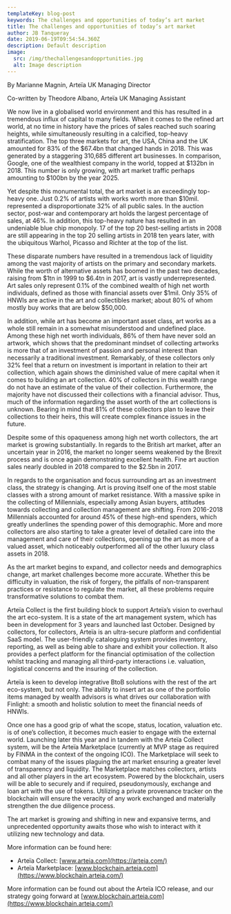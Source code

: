 ```yaml
---
templateKey: blog-post
keywords: The challenges and opportunities of today’s art market
title: The challenges and opportunities of today’s art market
author: JB Tanqueray
date: 2019-06-19T09:54:54.360Z
description: Default description
image:
  src: /img/thechallengesandopprtunities.jpg
  alt: Image description
---
```

By Marianne Magnin, Arteïa UK Managing Director

Co-written by Theodore Albano, Arteïa UK Managing Assistant

We now live in a globalised world environment and this has resulted in a tremendous influx of capital to many fields. When it comes to the refined art world, at no time in history have the prices of sales reached such soaring heights, while simultaneously resulting in a calcified, top-heavy stratification. The top three markets for art, the USA, China and the UK amounted for 83% of the $67.4bn that changed hands in 2018. This was generated by a staggering 310,685 different art businesses. In comparison, Google, one of the wealthiest company in the world, topped at $132bn in 2018. This number is only growing, with art market traffic perhaps amounting to $100bn by the year 2025.

Yet despite this monumental total, the art market is an exceedingly top-heavy one. Just 0.2% of artists with works worth more than $10mil. represented a disproportionate 32% of all public sales. In the auction sector, post-war and contemporary art holds the largest percentage of sales, at 46%. In addition, this top-heavy nature has resulted in an undeniable blue chip monopoly. 17 of the top 20 best-selling artists in 2008 are still appearing in the top 20 selling artists in 2018 ten years later, with the ubiquitous Warhol, Picasso and Richter at the top of the list.

These disparate numbers have resulted in a tremendous lack of liquidity among the vast majority of artists on the primary and secondary markets. While the worth of alternative assets has boomed in the past two decades, raising from $1tn in 1999 to $6.4tn in 2017, art is vastly underrepresented. Art sales only represent 0.1% of the combined wealth of high net worth individuals, defined as those with financial assets over $1mil. Only 35% of HNWIs are active in the art and collectibles market; about 80% of whom mostly buy works that are below $50,000.

In addition, while art has become an important asset class, art works as a whole still remain in a somewhat misunderstood and undefined place. Among these high net worth individuals, 86% of them have never sold an artwork, which shows that the predominant mindset of collecting artworks is more that of an investment of passion and personal interest than necessarily a traditional investment. Remarkably, of these collectors only 32% feel that a return on investment is important in relation to their art collection, which again shows the diminished value of mere capital when it comes to building an art collection. 40% of collectors in this wealth range do not have an estimate of the value of their collection. Furthermore, the majority have not discussed their collections with a financial advisor. Thus, much of the information regarding the asset worth of the art collections is unknown. Bearing in mind that 81% of these collectors plan to leave their collections to their heirs, this will create complex finance issues in the future.

Despite some of this opaqueness among high net worth collectors, the art market is growing substantially. In regards to the British art market, after an uncertain year in 2016, the market no longer seems weakened by the Brexit process and is once again demonstrating excellent health. Fine art auction sales nearly doubled in 2018 compared to the $2.5bn in 2017.

In regards to the organisation and focus surrounding art as an investment class, the strategy is changing. Art is proving itself one of the most stable classes with a strong amount of market resistance. With a massive spike in the collecting of Millennials, especially among Asian buyers, attitudes towards collecting and collection management are shifting. From 2016-2018 Millennials accounted for around 45% of these high-end spenders, which greatly underlines the spending power of this demographic. More and more collectors are also starting to take a greater level of detailed care into the management and care of their collections, opening up the art as more of a valued asset, which noticeably outperformed all of the other luxury class assets in 2018.

As the art market begins to expand, and collector needs and demographics change, art market challenges become more accurate. Whether this be difficulty in valuation, the risk of forgery, the pitfalls of non-transparent practices or resistance to regulate the market, all these problems require transformative solutions to combat them.

Arteïa Collect is the first building block to support Arteïa’s vision to overhaul the art eco-system. It is a state of the art management system, which has been in development for 3 years and launched last October. Designed by collectors, for collectors, Arteïa is an ultra-secure platform and confidential SaaS model. The user-friendly cataloguing system provides inventory, reporting, as well as being able to share and exhibit your collection. It also provides a perfect platform for the financial optimisation of the collection whilst tracking and managing all third-party interactions i.e. valuation, logistical concerns and the insuring of the collection.

Arteïa is keen to develop integrative BtoB solutions with the rest of the art eco-system, but not only. The ability to insert art as one of the portfolio items managed by wealth advisors is what drives our collaboration with Finlight: a smooth and holistic solution to meet the financial needs of HNWIs.

Once one has a good grip of what the scope, status, location, valuation etc. is of one’s collection, it becomes much easier to engage with the external world. Launching later this year and in tandem with the Arteïa Collect system, will be the Arteïa Marketplace (currently at MVP stage as required by FINMA in the context of the ongoing ICO). The Marketplace will seek to combat many of the issues plaguing the art market ensuring a greater level of transparency and liquidity. The Marketplace matches collectors, artists and all other players in the art ecosystem. Powered by the blockchain, users will be able to securely and if required, pseudonymously, exchange and loan art with the use of tokens. Utilizing a private provenance tracker on the blockchain will ensure the veracity of any work exchanged and materially strengthen the due diligence process.

The art market is growing and shifting in new and expansive terms, and unprecedented opportunity awaits those who wish to interact with it utilizing new technology and data.

More information can be found here:

* Arteïa Collect: [www.arteia.com](https://arteia.com/)
* Arteïa Marketplace: [www.blockchain.arteia.com](https://www.blockchain.arteia.com/)

More information can be found out about the Arteïa ICO release, and our strategy going forward at [www.blockchain.arteia.com](https://www.blockchain.arteia.com/)